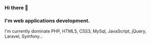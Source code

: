### Hi there 👋

<!--
**JaisonOtalvaro/JaisonOtalvaro** is a ✨ _special_ ✨ repository because its `README.md` (this file) appears on your GitHub profile.-->

### I'm web applications development.
I'm currently dominate PHP, HTML5, CSS3, MySql, JavaScript, jQuery, Laravel, Symfony...






